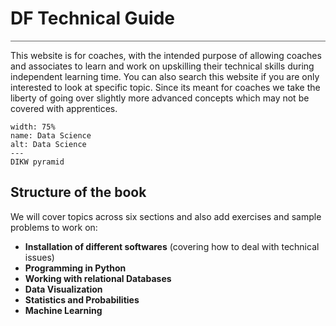# DF Technical Guide
<hr style="height:1px;border:none;color:#666;background-color:#666;" />
<!-- #region -->
This website is for coaches, with the intended purpose of allowing coaches and associates to learn and work on upskilling their technical skills during independent learning time. You can also search this website if you are only interested to look at specific topic. Since its meant for coaches we take the liberty of going over slightly more advanced concepts which may not be covered with apprentices. 


```{figure} data science.jpg
width: 75%
name: Data Science
alt: Data Science
---
DIKW pyramid
```
<!-- #endregion -->
<!-- #region -->
## Structure of the book


We will cover topics across six sections and also add exercises and sample problems to work on:

- **Installation of different softwares** (covering how to deal with technical issues)
- **Programming in Python**
- **Working with relational Databases**
- **Data Visualization**
- **Statistics and Probabilities**
- **Machine Learning**

```{note} Please do not share this with apprentices
```
<!-- #endregion -->
